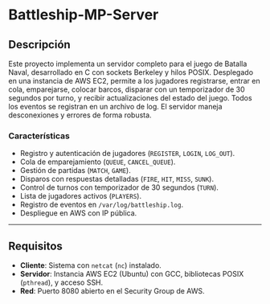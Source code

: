 # Battleship-MP-Server

## Descripción
Este proyecto implementa un servidor completo para el juego de Batalla Naval, desarrollado en C con sockets Berkeley y hilos POSIX. Desplegado en una instancia de AWS EC2, permite a los jugadores registrarse, entrar en cola, emparejarse, colocar barcos, disparar con un temporizador de 30 segundos por turno, y recibir actualizaciones del estado del juego. Todos los eventos se registran en un archivo de log. El servidor maneja desconexiones y errores de forma robusta.

### Características
- Registro y autenticación de jugadores (`REGISTER`, `LOGIN`, `LOG_OUT`).
- Cola de emparejamiento (`QUEUE`, `CANCEL_QUEUE`).
- Gestión de partidas (`MATCH`, `GAME`).
- Disparos con respuestas detalladas (`FIRE`, `HIT`, `MISS`, `SUNK`).
- Control de turnos con temporizador de 30 segundos (`TURN`).
- Lista de jugadores activos (`PLAYERS`).
- Registro de eventos en `/var/log/battleship.log`.
- Despliegue en AWS con IP pública.

---

## Requisitos
- **Cliente**: Sistema con `netcat` (`nc`) instalado.
- **Servidor**: Instancia AWS EC2 (Ubuntu) con GCC, bibliotecas POSIX (`pthread`), y acceso SSH.
- **Red**: Puerto 8080 abierto en el Security Group de AWS.
